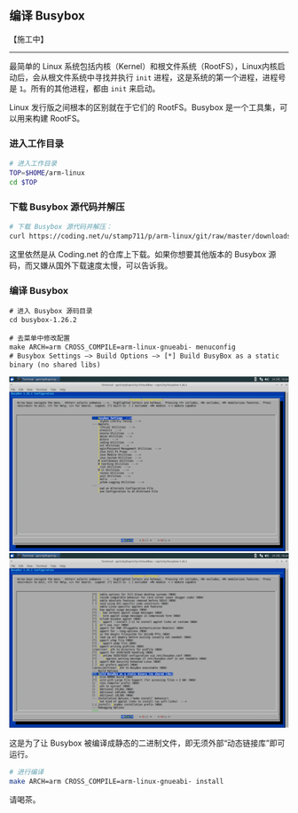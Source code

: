 ## 编译 Busybox

【施工中】

---


最简单的 Linux 系统包括内核（Kernel）和根文件系统（RootFS），Linux内核启动后，会从根文件系统中寻找并执行 `init` 进程，这是系统的第一个进程，进程号是 `1`。所有的其他进程，都由 `init` 来启动。

Linux 发行版之间根本的区别就在于它们的 RootFS。Busybox 是一个工具集，可以用来构建 RootFS。


### 进入工作目录

```bash
# 进入工作目录
TOP=$HOME/arm-linux
cd $TOP
```


### 下载 Busybox 源代码并解压

```bash
# 下载 Busybox 源代码并解压：
curl https://coding.net/u/stamp711/p/arm-linux/git/raw/master/downloads/busybox-1.26.2.tar.bz2 | tar -xjf -
```

这里依然是从 Coding.net 的仓库上下载。如果你想要其他版本的 Busybox 源码，而又嫌从国外下载速度太慢，可以告诉我。


### 编译 Busybox

```
# 进入 Busybox 源码目录
cd busybox-1.26.2

# 去菜单中修改配置
make ARCH=arm CROSS_COMPILE=arm-linux-gnueabi- menuconfig
# Busybox Settings —> Build Options —> [*] Build BusyBox as a static binary (no shared libs)
```

![](/assets/busybox_menuconfig_1.png)  
![](/assets/busybox_menuconfig_2.png)

这是为了让 Busybox 被编译成静态的二进制文件，即无须外部“动态链接库”即可运行。


```bash
# 进行编译
make ARCH=arm CROSS_COMPILE=arm-linux-gnueabi- install
```

请喝茶。